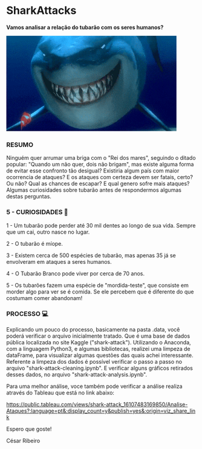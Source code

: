 # SharkAttacks
**Vamos analisar a relação do tubarão com os seres humanos?**

![](shark.gif)

### RESUMO

Ninguém quer arrumar uma briga com o "Rei dos mares", seguindo o ditado popular: "Quando um não quer, dois não brigam",
mas existe alguma forma de evitar esse confronto tão desigual? Existiria algum país com maior ocorrencia de ataques? E os ataques 
com certeza devem ser fatais, certo? Ou não? Qual as chances de escapar? E qual genero sofre mais ataques?
Algumas curiosidades sobre tubarão antes de respondermos algumas destas perguntas.

### 5 - CURIOSIDADES 🦈

1 - Um tubarão pode perder até 30 mil dentes ao longo de sua vida. Sempre que um cai, outro nasce no lugar.

2 - O tubarão é míope. 

3 - Existem cerca de 500 espécies de tubarão, mas apenas 35 já se envolveram em ataques a seres humanos.

4 - O Tubarão Branco pode viver por cerca de 70 anos.

5 - Os tubarões fazem uma espécie de "mordida-teste", que consiste em morder algo para ver se é comida. 
Se ele percebem que é diferente do que costumam comer abandonam! 

### PROCESSO 💻

Explicando um pouco do processo, basicamente na pasta .data, você poderá verificar o arquivo inicialmente tratado. 
Que é uma base de dados pública localizada no site Kaggle ("shark-attack").
Utilizando o Anaconda, com a linguagem Python3, e algumas bibliotecas, realizei uma limpeza de dataFrame, para visualizar
algumas questões das quais achei interessante.
Referente a limpeza dos dados é possível verificar o passo a passo no arquivo "shark-attack-cleaning.ipynb".
E verificar alguns gráficos retirados desses dados, no arquivo "shark-attack-analysis.ipynb".

Para uma melhor análise, voce também pode verificar a análise realiza através do Tableau que está no link abaixo:

https://public.tableau.com/views/shark-attack_16107483169850/Analise-Ataques?:language=pt&:display_count=y&publish=yes&:origin=viz_share_link

Espero que goste!

César Ribeiro
